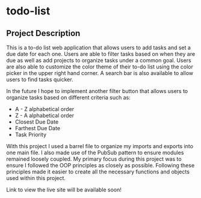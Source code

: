 # todo-list

## Project Description

This is a to-do list web application that allows users to add tasks and set a due date for each one. Users are able to filter tasks based on when they are due as well as add projects to organize tasks under a common goal. Users are also able to customize the color theme of their to-do list using the color picker in the upper right hand corner. A search bar is also available to allow users to find tasks quicker.

In the future I hope to implement another filter button that allows users to organize tasks based on different criteria such as: 
- A - Z alphabetical order
- Z - A alphabetical order
- Closest Due Date
- Farthest Due Date
- Task Priority 

With this project I used a barrel file to organize my imports and exports into one main file. I also made use of the PubSub pattern to ensure modules remained loosely coupled. My primary focus during this project was to ensure I followed the OOP principles as closely as possible. Following these principles made it easier to create all the necessary functions and objects used within this project.

Link to view the live site will be available soon!